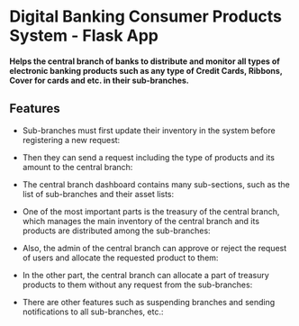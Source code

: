 # Digital Banking Consumer Products System - Flask App

#### Helps the central branch of banks to distribute and monitor all types of electronic banking products such as any type of Credit Cards, Ribbons, Cover for cards and etc.  in their sub-branches.

## Features

- Sub-branches must first update their inventory in the system before registering a new request:

- Then they can send a request including the type of products and its amount to the central branch:

- The central branch dashboard contains many sub-sections, such as the list of sub-branches and their asset lists:

- One of the most important parts is the treasury of the central branch, which manages the main inventory of the central branch and its products are distributed among the sub-branches:

- Also, the admin of the central branch can approve or reject the request of users and allocate the requested product to them:

- In the other part, the central branch can allocate a part of treasury products to them without any request from the sub-branches:

- There are other features such as suspending branches and sending notifications to all sub-branches, etc.:
